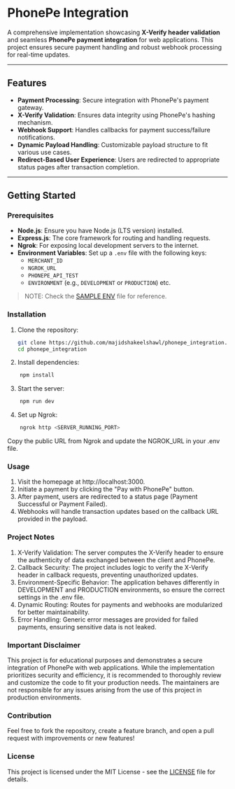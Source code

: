 # PhonePe Integration

A comprehensive implementation showcasing **X-Verify header validation** and seamless **PhonePe payment integration** for web applications. This project ensures secure payment handling and robust webhook processing for real-time updates.

---

## Features

- **Payment Processing**: Secure integration with PhonePe's payment gateway.
- **X-Verify Validation**: Ensures data integrity using PhonePe's hashing mechanism.
- **Webhook Support**: Handles callbacks for payment success/failure notifications.
- **Dynamic Payload Handling**: Customizable payload structure to fit various use cases.
- **Redirect-Based User Experience**: Users are redirected to appropriate status pages after transaction completion.

---

## Getting Started

### Prerequisites

- **Node.js**: Ensure you have Node.js (LTS version) installed.
- **Express.js**: The core framework for routing and handling requests.
- **Ngrok**: For exposing local development servers to the internet.
- **Environment Variables**: Set up a `.env` file with the following keys:
  - `MERCHANT_ID`
  - `NGROK_URL`
  - `PHONEPE_API_TEST`
  - `ENVIRONMENT` (e.g., `DEVELOPMENT` or `PRODUCTION`) etc.

> NOTE: Check the [SAMPLE ENV](./sample.env) file for reference.

### Installation

1. Clone the repository:
   ```bash
   git clone https://github.com/majidshakeelshawl/phonepe_integration.git
   cd phonepe_integration

2. Install dependencies:
```bash
    npm install
```

3. Start the server:
```bash
    npm run dev
```

4. Set up Ngrok:
```bash
    ngrok http <SERVER_RUNNING_PORT>
```

Copy the public URL from Ngrok and update the NGROK_URL in your .env file.

### Usage
1. Visit the homepage at http://localhost:3000.
2. Initiate a payment by clicking the "Pay with PhonePe" button.
3. After payment, users are redirected to a status page (Payment Successful or Payment Failed).
4. Webhooks will handle transaction updates based on the callback URL provided in the payload.

### Project Notes
1. X-Verify Validation: The server computes the X-Verify header to ensure the authenticity of data exchanged between the client and PhonePe.
2. Callback Security: The project includes logic to verify the X-Verify header in callback requests, preventing unauthorized updates.
3. Environment-Specific Behavior: The application behaves differently in DEVELOPMENT and PRODUCTION environments, so ensure the correct settings in the .env file.
4. Dynamic Routing: Routes for payments and webhooks are modularized for better maintainability.
5. Error Handling: Generic error messages are provided for failed payments, ensuring sensitive data is not leaked.

### Important Disclaimer
This project is for educational purposes and demonstrates a secure integration of PhonePe with web applications. While the implementation prioritizes security and efficiency, it is recommended to thoroughly review and customize the code to fit your production needs. The maintainers are not responsible for any issues arising from the use of this project in production environments.

### Contribution
Feel free to fork the repository, create a feature branch, and open a pull request with improvements or new features!

### License
This project is licensed under the MIT License - see the [LICENSE](./LICENSE) file for details.